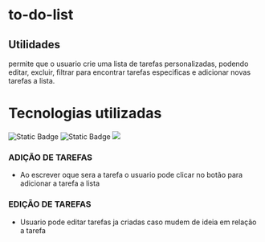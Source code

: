# to-do-list

## Utilidades
permite que o usuario crie uma lista de tarefas personalizadas, podendo editar, excluir, filtrar para encontrar tarefas especificas e adicionar novas tarefas a lista.

# Tecnologias utilizadas

![Static Badge](https://img.shields.io/badge/CSS3-purple?style=for-the-badge&logo=CSS3)
![Static Badge](https://img.shields.io/badge/JavaScript-black?style=for-the-badge&logo=JavaS&logoColor=black)
<img align="" src="https://img.shields.io/badge/HTML5-E34F26?style=for-the-badge&logo=html5&logoColor=white">

### ADIÇÃO DE TAREFAS 
* Ao escrever oque sera a tarefa o usuario pode clicar no botão para adicionar a tarefa a lista 
### EDIÇÃO DE TAREFAS
* Usuario pode editar tarefas ja criadas caso mudem de ideia em relação a tarefa

